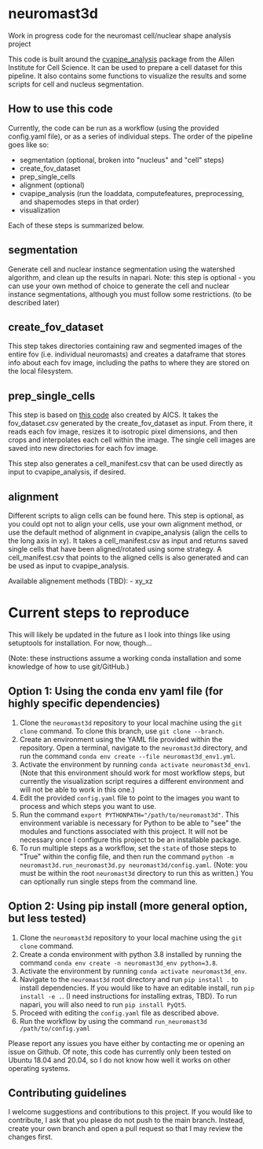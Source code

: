 # neuromast3d
Work in progress code for the neuromast cell/nuclear shape analysis project

This code is built around the [cvapipe_analysis](https://github.com/AllenCell/cvapipe_analysis)
package from the Allen Institute for Cell Science. It can be used to prepare a 
cell dataset for this pipeline. It also contains some functions to 
visualize the results and some scripts for cell and nucleus segmentation.

## How to use this code
Currently, the code can be run as a workflow (using the provided config.yaml file),
or as a series of individual steps.
The order of the pipeline goes like so:
 - segmentation (optional, broken into "nucleus" and "cell" steps)
 - create_fov_dataset
 - prep_single_cells
 - alignment (optional)
 - cvapipe_analysis (run the loaddata, computefeatures, preprocessing, and shapemodes steps in that order)
 - visualization

Each of these steps is summarized below.

## segmentation
Generate cell and nuclear instance segmentation using the watershed algorithm, 
and clean up the results in napari. Note: this step is optional - you can use 
your own method of choice to generate the cell and nuclear instance 
segmentations, although you must follow some restrictions. (to be described 
later)

## create_fov_dataset
This step takes directories containing raw and segmented images of the entire
fov (i.e. individual neuromasts) and creates a dataframe that stores info
about each fov image, including the paths to where they are stored on the 
local filesystem.

## prep_single_cells
This step is based on [this code](https://github.com/AllenCell/cvapipe/blob/master/cvapipe/utils/prep_analysis_single_cell_utils.py) 
also created by AICS. It takes the fov_dataset.csv generated by the
create_fov_dataset as input. From there, it reads each fov image, resizes it 
to isotropic pixel dimensions, and then crops and interpolates each cell
within the image. The single cell images are saved into new directories for each
fov image.

This step also generates a cell_manifest.csv that can be used directly as input
to cvapipe_analysis, if desired.

## alignment
Different scripts to align cells can be found here. This step is optional, as 
you could opt not to align your cells, use your own alignment method, or use 
the default method of alignment in cvapipe_analysis (align the cells to the 
long axis in xy). It takes a cell_manifest.csv as input and returns saved 
single cells that have been aligned/rotated using some strategy. A 
cell_manifest.csv that points to the aligned cells is also generated and can
be used as input to cvapipe_analysis.

Available alignement methods (TBD):
    - xy_xz

# Current steps to reproduce 
This will likely be updated in the future as I look into things like using
setuptools for installation. For now, though...

(Note: these instructions assume a working conda installation and some 
knowledge of how to use git/GitHub.)

## Option 1: Using the conda env yaml file (for highly specific dependencies)
1. Clone the `neuromast3d` repository to your local machine using the `git 
clone` command.  To clone this branch, use `git clone --branch`.
2. Create an environment using the YAML file provided within the repository. 
Open a terminal, navigate to the `neuromast3d` directory, and run the command 
`conda env create --file neuromast3d_env1.yml`.
3. Activate the environment by running `conda activate neuromast3d_env1`. (Note 
that this environment should work for most workflow steps, but currently the 
visualization script requires a different environment and will not be able to 
work in this one.)
4. Edit the provided `config.yaml` file to point to the images you want to 
process and which steps you want to use.
5. Run the command `export PYTHONPATH="/path/to/neuromast3d"`. This environment 
variable is necessary for Python to be able to "see" the modules and functions 
associated with this project. It will not be necessary once I configure this 
project to be an installable package.
6. To run multiple steps as a workflow, set the `state` of those steps to "True" 
within the config file, and then run the command `python -m neuromast3d.run_neuromast3d.py neuromast3d/config.yaml`. 
(Note: you must be within the root `neuromast3d` directory to run this as written.)
You can optionally run single steps from the command line.

## Option 2: Using pip install (more general option, but less tested)
1. Clone the `neuromast3d` repository to your local machine using the `git 
clone` command.
2. Create a conda environment with python 3.8 installed by running the command 
`conda env create -n neuromast3d_env python=3.8`.
3. Activate the environment by running `conda activate neuromast3d_env`.
4. Navigate to the `neuromast3d` root directory and run `pip install .` to 
install dependencies. If you would like to have an editable install, run `pip 
install -e .`. (I need instructions for installing extras, TBD). To run 
napari, you will also need to run `pip install PyQt5`.
5. Proceed with editing the `config.yaml` file as described above.
6. Run the workflow by using the command `run_neuromast3d /path/to/config.yaml`

Please report any issues you have either by contacting me or opening an 
issue on Github. Of note, this code has currently only been tested on Ubuntu 
18.04 and 20.04, so I do not know how well it works on other operating 
systems.

## Contributing guidelines
I welcome suggestions and contributions to this project. If you would like to 
contribute, I ask that you please do not push to the main branch. Instead, 
create your own branch and open a pull request so that I may review the changes
first. 
